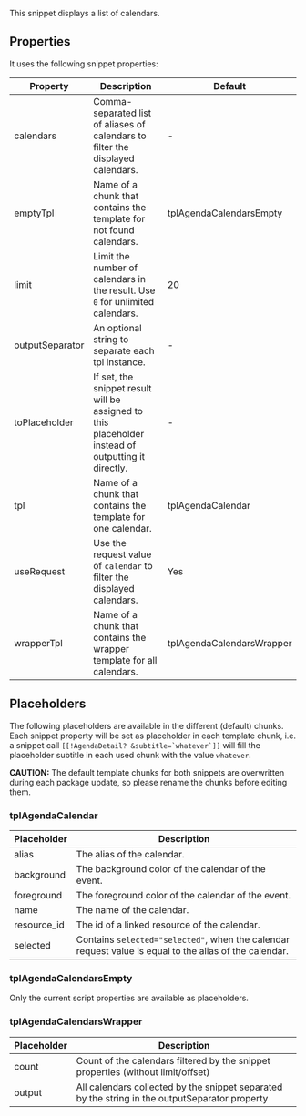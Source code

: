 This snippet displays a list of calendars.

## Properties

It uses the following snippet properties:

Property | Description | Default
---------|-------------|--------
calendars | Comma-separated list of aliases of calendars to filter the displayed calendars. | -
emptyTpl | Name of a chunk that contains the template for not found calendars. | tplAgendaCalendarsEmpty
limit | Limit the number of calendars in the result. Use `0` for unlimited calendars. | 20
outputSeparator | An optional string to separate each tpl instance. | -
toPlaceholder | If set, the snippet result will be assigned to this placeholder instead of outputting it directly. | -
tpl | Name of a chunk that contains the template for one calendar. | tplAgendaCalendar
useRequest | Use the request value of `calendar` to filter the displayed calendars. | Yes
wrapperTpl | Name of a chunk that contains the wrapper template for all calendars. | tplAgendaCalendarsWrapper

## Placeholders

The following placeholders are available in the different (default) chunks. Each
snippet property will be set as placeholder in each template chunk, i.e. a
snippet call ```[[!AgendaDetail? &subtitle=`whatever`]]``` will fill the
placeholder subtitle in each used chunk with the value `whatever`.

**CAUTION:** The default template chunks for both snippets are overwritten
during each package update, so please rename the chunks before editing them.

### tplAgendaCalendar

Placeholder | Description
------------|------------
alias | The alias of the calendar.
background | The background color of the calendar of the event.
foreground | The foreground color of the calendar of the event.
name | The name of the calendar.
resource_id | The id of a linked resource of the calendar.
selected | Contains `selected="selected"`, when the calendar request value is equal to the alias of the calendar.

### tplAgendaCalendarsEmpty

Only the current script properties are available as placeholders.

### tplAgendaCalendarsWrapper

Placeholder | Description
------------|------------
count | Count of the calendars filtered by the snippet properties (without limit/offset) 
output | All calendars collected by the snippet separated by the string in the outputSeparator property
